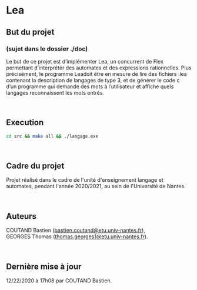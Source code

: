 # Lea

## But du projet 

### (sujet dans le dossier ./doc)

Le but de ce projet est d’implémenter Lea, un concurrent de Flex permettant d’interpréter des automates et des expressions rationnelles. Plus précisément, le programme Leadoit être en mesure de lire des fichiers .lea contenant la description de langages de type 3, et de générer le code c d’un programme qui demande des mots à l’utilisateur et affiche quels langages reconnaissent les mots entrés. 

<br/>

## Execution

```bash
cd src && make all && ./langage.exe
```


<br/>

## Cadre du projet 

Projet réalisé dans le cadre de l'unité d'enseignement langage et automates, pendant l'année 2020/2021, au sein de l'Université de Nantes.
 
<br/>

## Auteurs

COUTAND Bastien (bastien.coutand@etu.univ-nantes.fr), <br>
GEORGES Thomas  (thomas.georges1@etu.univ-nantes.fr).

<br/>

## Dernière mise à jour
 
12/22/2020 à 17h08 par COUTAND Bastien.
 
